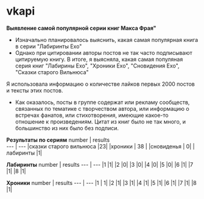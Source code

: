 # vkapi

**Выявление самой популярной серии книг Макса Фрая"**

* Изначально планировалось выяснить, какая самая популярная книга в серии "Лабиринты Ехо" 
* Однако при цитировании авторы постов не так часто подписывают цитируемую книгу. В итоге, я выясняла, какая самая популяная серия книг "Лабирины Ехо", "Хроники Ехо", "Сновидения Ехо", "Сказки старого Вильнюса"

Я использовала информацию о количестве лайков первых 2000 постов и тексты этих постов.

* Как оказалось, посты в группе содержат или рекламу сообществ, связанных по тематике с творчеством автора, или информацию о встречах фанатов, или стихотворения, имеющие какое-то отношение к произведениям. Цитат из книг было не так много, и большинство из них было без подписи.

**Результаты по сериям**
number | results      
--- | ---
|сказки старого вильнюса  |23|
|хроники  | 38 |
|сновиденья | 0|
|лабиринты  |1|

**Лабиринты**
number | results
--- | ---
|1  |1|
|2  |0|
|3  |0|
|4  |0|
|5  |0|
|6  |1|
|7  |1|
|8  |1|

**Хроники**
number | results
--- | ---
|1  | 1|
|2  |1|
|3  |1|
|4  |1|
|5  |1|
|6  |1|
|7  |1|
|8  |1|
